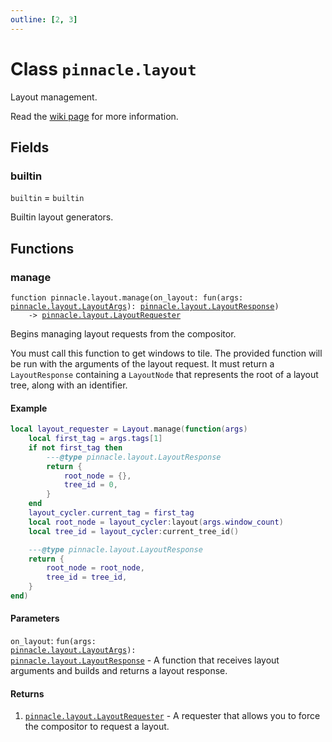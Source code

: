 ```yaml
---
outline: [2, 3]
---
```


# Class `pinnacle.layout`


Layout management.

Read the [wiki page](https://pinnacle-comp.github.io/pinnacle/configuration/layout.html) for more information.


## Fields

### builtin

`builtin` = `builtin`

Builtin layout generators.


## Functions

### <Badge type="function" text="function" /> manage

<div class="language-lua"><pre><code>function pinnacle.layout.manage(on_layout: fun(args: <a href="/lua-reference/main/classes/pinnacle.layout.LayoutArgs">pinnacle.layout.LayoutArgs</a>): <a href="/lua-reference/main/classes/pinnacle.layout.LayoutResponse">pinnacle.layout.LayoutResponse</a>)
    -> <a href="/lua-reference/main/classes/pinnacle.layout.LayoutRequester">pinnacle.layout.LayoutRequester</a></code></pre></div>

Begins managing layout requests from the compositor.

You must call this function to get windows to tile.
The provided function will be run with the arguments of the layout request.
It must return a `LayoutResponse` containing a `LayoutNode` that represents
the root of a layout tree, along with an identifier.

#### Example

```lua
local layout_requester = Layout.manage(function(args)
    local first_tag = args.tags[1]
    if not first_tag then
        ---@type pinnacle.layout.LayoutResponse
        return {
            root_node = {},
            tree_id = 0,
        }
    end
    layout_cycler.current_tag = first_tag
    local root_node = layout_cycler:layout(args.window_count)
    local tree_id = layout_cycler:current_tree_id()

    ---@type pinnacle.layout.LayoutResponse
    return {
        root_node = root_node,
        tree_id = tree_id,
    }
end)
```



#### Parameters

`on_layout`: <code>fun(args: <a href="/lua-reference/main/classes/pinnacle.layout.LayoutArgs">pinnacle.layout.LayoutArgs</a>): <a href="/lua-reference/main/classes/pinnacle.layout.LayoutResponse">pinnacle.layout.LayoutResponse</a></code> - A function that receives layout arguments and builds and returns a layout response.



#### Returns

1. <code><a href="/lua-reference/main/classes/pinnacle.layout.LayoutRequester">pinnacle.layout.LayoutRequester</a></code> - A requester that allows you to force the compositor to request a layout.



